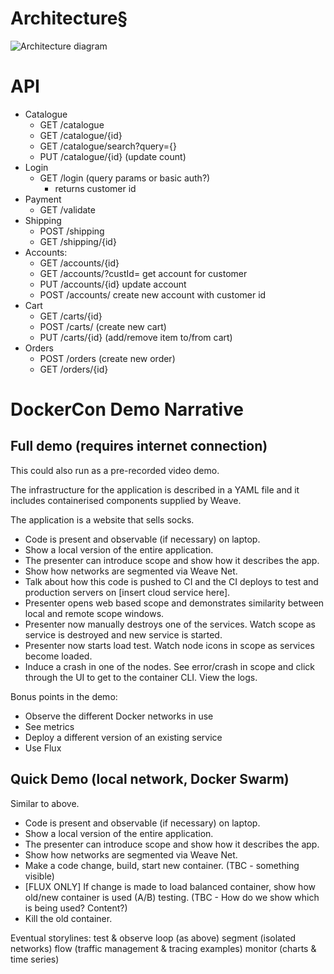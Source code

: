 # Architecture§
![Architecture diagram](https://github.com/ContainerSolutions/weaveDemo/raw/master/docs/images/Architecture.png "Architecture")

# API
- Catalogue
    - GET /catalogue
    - GET /catalogue/{id}
    - GET /catalogue/search?query={}
    - PUT /catalogue/{id} (update count)
- Login
    - GET /login (query params or basic auth?)
        - returns customer id
- Payment
    - GET /validate
- Shipping
    - POST /shipping
    - GET /shipping/{id}
- Accounts:
    - GET /accounts/{id}
    - GET /accounts/?custId= get account for customer
    - PUT /accounts/{id}  update account
    - POST /accounts/ create new account with customer id
- Cart
    - GET /carts/{id}
    - POST /carts/ (create new cart)
    - PUT /carts/{id} (add/remove item to/from cart)
- Orders
    - POST /orders (create new order)
    - GET /orders/{id}

# DockerCon Demo Narrative
## Full demo (requires internet connection)
This could also run as a pre-recorded video demo.

The infrastructure for the application is described in a YAML file and it includes containerised components supplied by Weave.

The application is a website that sells socks.

* Code is present and observable (if necessary) on laptop.
* Show a local version of the entire application.
* The presenter can introduce scope and show how it describes the app.
* Show how networks are segmented via Weave Net.
* Talk about how this code is pushed to CI and the CI deploys to test and production servers on [insert cloud service here].
* Presenter opens web based scope and demonstrates similarity between local and remote scope windows.
* Presenter now manually destroys one of the services. Watch scope as service is destroyed and new service is started.
* Presenter now starts load test. Watch node icons in scope as services become loaded.
* Induce a crash in one of the nodes. See error/crash in scope and click through the UI to get to the container CLI. View the logs.

Bonus points in the demo:
* Observe the different Docker networks in use
* See metrics
* Deploy a different version of an existing service
* Use Flux

## Quick Demo (local network, Docker Swarm)
Similar to above.
* Code is present and observable (if necessary) on laptop.
* Show a local version of the entire application.
* The presenter can introduce scope and show how it describes the app.
* Show how networks are segmented via Weave Net.
* Make a code change, build, start new container. (TBC - something visible)
* [FLUX ONLY] If change is made to load balanced container, show how old/new container is used (A/B) testing. (TBC - How do we show which is being used? Content?)
* Kill the old container.


Eventual storylines: 
test & observe loop (as above)
segment (isolated networks)
flow (traffic management & tracing examples) 
monitor (charts & time series)
